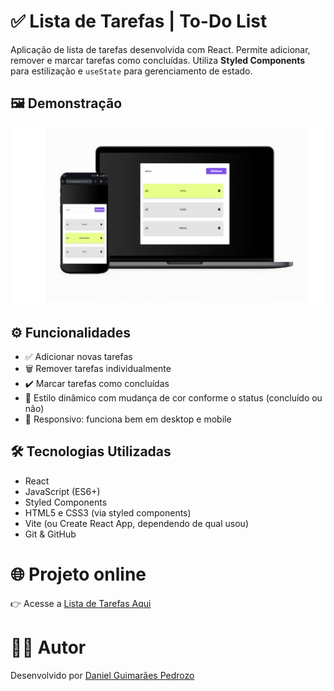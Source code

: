 # ✅ Lista de Tarefas | To-Do List

Aplicação de lista de tarefas desenvolvida com React. Permite adicionar, remover e marcar tarefas como concluídas. Utiliza **Styled Components** para estilização e `useState` para gerenciamento de estado.

## 🖼️ Demonstração

![Demonstração](ListaTarefas.png)

## ⚙️ Funcionalidades

- ✅ Adicionar novas tarefas
- 🗑️ Remover tarefas individualmente
- ✔️ Marcar tarefas como concluídas
- 🎨 Estilo dinâmico com mudança de cor conforme o status (concluído ou não)
- 📱 Responsivo: funciona bem em desktop e mobile

## 🛠️ Tecnologias Utilizadas

- React
- JavaScript (ES6+)
- Styled Components
- HTML5 e CSS3 (via styled components)
- Vite (ou Create React App, dependendo de qual usou)
- Git & GitHub

# 🌐 Projeto online
👉 Acesse a [Lista de Tarefas Aqui](https://leinadgp.github.io/Lista_Tarefas/)



# 👨‍💻 Autor
Desenvolvido por [Daniel Guimarães Pedrozo](https://linkedin.com/in/danielguimraespedrozo/)
